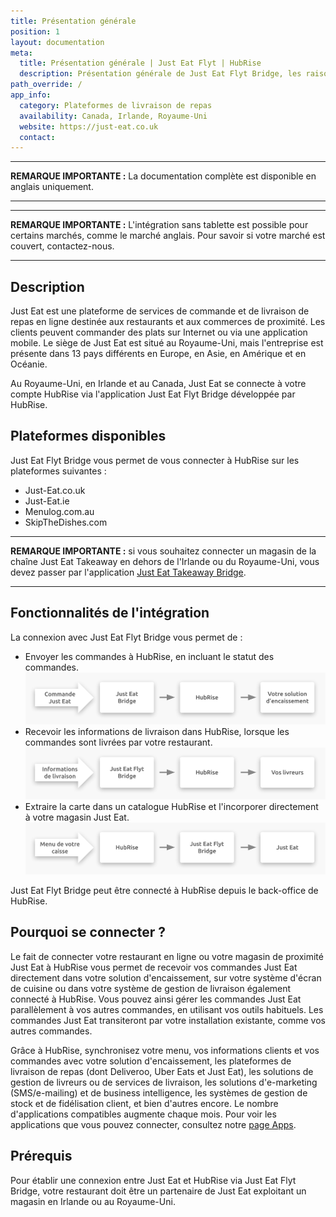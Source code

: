 ```yaml
---
title: Présentation générale
position: 1
layout: documentation
meta:
  title: Présentation générale | Just Eat Flyt | HubRise
  description: Présentation générale de Just Eat Flyt Bridge, les raisons de connecter Just Eat à HubRise et fonctionnalités de l'intégration avec HubRise.
path_override: /
app_info:
  category: Plateformes de livraison de repas
  availability: Canada, Irlande, Royaume-Uni
  website: https://just-eat.co.uk
  contact:
---
```


---

**REMARQUE IMPORTANTE :** La documentation complète est disponible <Link to="/apps/just-eat-flyt" addLocalePrefix={false}>en anglais uniquement</Link>.

---

---

**REMARQUE IMPORTANTE :** L'intégration sans tablette est possible pour certains marchés, comme le marché anglais. Pour savoir si votre marché est couvert, contactez-nous.

---

## Description

Just Eat est une plateforme de services de commande et de livraison de repas en ligne destinée aux restaurants et aux commerces de proximité. Les clients peuvent commander des plats sur Internet ou via une application mobile. Le siège de Just Eat est situé au Royaume-Uni, mais l'entreprise est présente dans 13 pays différents en Europe, en Asie, en Amérique et en Océanie.

Au Royaume-Uni, en Irlande et au Canada, Just Eat se connecte à votre compte HubRise via l'application Just Eat Flyt Bridge développée par HubRise.

## Plateformes disponibles

Just Eat Flyt Bridge vous permet de vous connecter à HubRise sur les plateformes suivantes :

- Just-Eat.co.uk
- Just-Eat.ie
- Menulog.com.au
- SkipTheDishes.com

---

**REMARQUE IMPORTANTE :** si vous souhaitez connecter un magasin de la chaîne Just Eat Takeaway en dehors de l'Irlande ou du Royaume-Uni, vous devez passer par l'application [Just Eat Takeaway Bridge](/apps/just-eat-takeaway/).

---

## Fonctionnalités de l'intégration

La connexion avec Just Eat Flyt Bridge vous permet de :

- Envoyer les commandes à HubRise, en incluant le statut des commandes. ![Schéma du flux de connexion entre Just Eat, Just Eat Flyt Bridge et HubRise pour la réception de commandes](../images/000-fr-2x-just-eat-connection-diagram.png)
- Recevoir les informations de livraison dans HubRise, lorsque les commandes sont livrées par votre restaurant. ![Schéma du flux de connexion entre Just Eat, Just Eat Flyt Bridge et HubRise pour la gestion des informations de livraison](../images/009-fr-2x-just-eat-delivery-fleet-diagram.png)
- Extraire la carte dans un catalogue HubRise et l'incorporer directement à votre magasin Just Eat. ![Schéma du flux de connexion entre Just Eat, Just Eat Flyt Bridge et HubRise pour l'extraction de la carte](../images/010-fr-2x-just-eat-menu-push-diagram.png)

Just Eat Flyt Bridge peut être connecté à HubRise depuis le back-office de HubRise.

## Pourquoi se connecter ?

Le fait de connecter votre restaurant en ligne ou votre magasin de proximité Just Eat à HubRise vous permet de recevoir vos commandes Just Eat directement dans votre solution d'encaissement, sur votre système d'écran de cuisine ou dans votre système de gestion de livraison également connecté à HubRise. Vous pouvez ainsi gérer les commandes Just Eat parallèlement à vos autres commandes, en utilisant vos outils habituels. Les commandes Just Eat transiteront par votre installation existante, comme vos autres commandes.

Grâce à HubRise, synchronisez votre menu, vos informations clients et vos commandes avec votre solution d'encaissement, les plateformes de livraison de repas (dont Deliveroo, Uber Eats et Just Eat), les solutions de gestion de livreurs ou de services de livraison, les solutions d'e-marketing (SMS/e-mailing) et de business intelligence, les systèmes de gestion de stock et de fidélisation client, et bien d'autres encore. Le nombre d'applications compatibles augmente chaque mois. Pour voir les applications que vous pouvez connecter, consultez notre [page Apps](/apps).

## Prérequis

Pour établir une connexion entre Just Eat et HubRise via Just Eat Flyt Bridge, votre restaurant doit être un partenaire de Just Eat exploitant un magasin en Irlande ou au Royaume-Uni.
